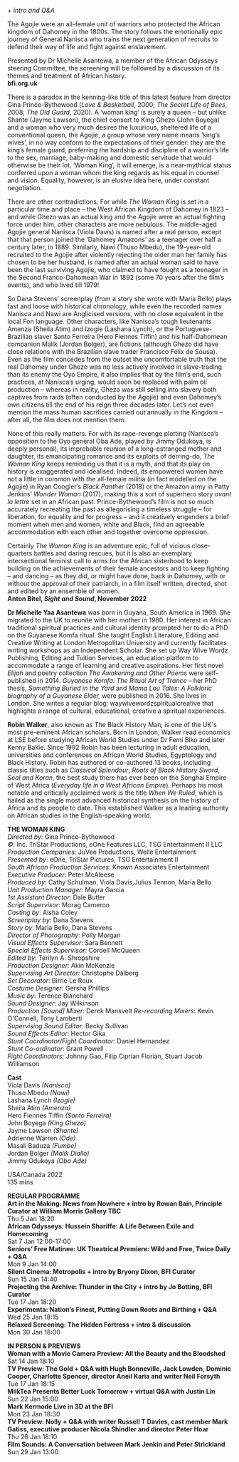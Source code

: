 

_+ intro and Q&A_

The Agojie were an all-female unit of warriors who protected the African kingdom of Dahomey in the 1800s. The story follows the emotionally epic journey of General Nanisca who trains the next generation of recruits to defend their way of life and fight against enslavement.

Presented by Dr Michelle Asantewa, a member of the African Odysseys steering Committee, the screening will be followed by a discussion of its themes and treatment of African history.  
**bfi.org.uk**

There is a paradox in the kenning-like title of this latest feature from director Gina Prince-Bythewood (_Love & Basketball_, 2000; _The Secret Life of Bees_, 2008; _The Old Guard_, 2020). A ‘woman king’ is surely a queen – but unlike Shante (Jayme Lawson), the chief consort to King Ghezo (John Boyega) and a woman who very much desires the luxurious, sheltered life of a conventional queen, the Agojie, a group whose very name means ‘king’s wives’, in no way conform to the expectations of their gender: they are the king’s female guard, preferring the hardship and discipline of a warrior’s life to the sex, marriage, baby-making and domestic servitude that would otherwise be their lot. ‘Woman King’, it will emerge, is a near-mythical status conferred upon a woman whom the king regards as his equal in counsel and vision. Equality, however, is an elusive idea here, under constant negotiation.

There are other contradictions. For while _The Woman King_ is set in a particular time and place – the West African Kingdom of Dahomey in 1823 – and while Ghezo was an actual king and the Agojie were an actual fighting force under him, other characters are more nebulous. The middle-aged Agojie general Nanisca (Viola Davis) is named after a real person, except that that person joined the ‘Dahomey Amazons’ as a teenager over half a century later, in 1889. Similarly, Nawi (Thuso Mbedu), the 19-year-old recruited to the Agojie after violently rejecting the older man her family has chosen to be her husband, is named after an actual woman said to have been the last surviving Agojie, who claimed to have fought as a teenager in the Second Franco-Dahomean War in 1892 (some 70 years after the film’s events), and who lived till 1979!

So Dana Stevens’ screenplay (from a story she wrote with Maria Bello) plays fast and loose with historical chronology, while even the recorded names Nanisca and Nawi are Anglicised versions, with no close equivalent in the local Fon language. Other characters, like Nanisca’s tough lieutenants Amenza (Sheila Atim) and Izogie (Lashana Lynch), or the Portuguese-Brazilian slaver Santo Ferreira (Hero Fiennes Tiffin) and his half-Dahomean companion Malik (Jordan Bolger), are fictions (although Ghezo did have close relations with the Brazilian slave trader Francisco Félix de Sousa). Even as the film concedes from the outset the uncomfortable truth that the real Dahomey under Ghezo was no less actively involved in slave-trading than its enemy the Oyo Empire, it also implies that by the film’s end, such practices, at Nanisca’s urging, would soon be replaced with palm oil production – whereas in reality, Ghezo was still selling into slavery both captives from raids (often conducted by the Agojie) and even Dahomey’s own citizens till the end of his reign three decades later. Let’s not even mention the mass human sacrifices carried out annually in the Kingdom – after all, the film does not mention them.

None of this really matters. For with its rape-revenge plotting (Nanisca’s opposition to the Oyo general Oba Ade, played by Jimmy Odukoya, is deeply personal), its improbable reunion of a long-estranged mother and daughter, its emancipating romance and its exploits of derring-do, _The Woman King_ keeps reminding us that it is a myth, and that its play on history is exaggerated and idealised. Indeed, its empowered women have not a little in common with the all-female militia (in fact modelled on the Agojie) in Ryan Coogler’s _Black_ _Panther_ (2018) or the Amazon army in Patty Jenkins’ _Wonder Woman_ (2017), making this a sort of superhero story _avant la lettre_ set in an African past. Prince-Bythewood’s film is not so much accurately recreating the past as allegorising a timeless struggle – for liberation, for equality and for progress – and it creatively engenders a brief moment when men and women, white and Black, find an agreeable accommodation with each other and together overcome oppression.

Certainly _The Woman King_ is an adventure epic, full of vicious close-quarters battles and daring rescues, but it is also an exemplary intersectional feminist call to arms for the African sisterhood to keep building on the achievements of their female ancestors and to keep fighting – and dancing – as they did, or might have done, back in Dahomey, with or without the approval of their patriarch, in a film itself written, directed, shot and edited by an ensemble of women.  
**Anton Bitel, _Sight and Sound_, November 2022**  

**Dr Michelle Yaa Asantewa** was born in Guyana, South America in 1969. She migrated to the UK to reunite with her mother in 1980. Her interest in African traditional spiritual practices and cultural identity prompted her to do a PhD on the Guyanese Komfa ritual. She taught English Literature, Editing and Creative Writing at London Metropolitan University and currently facilitates writing workshops as an Independent Scholar. She set up Way Wive Wordz Publishing, Editing and Tuition Services, an education platform to accommodate a range of learning and creative aspirations. Her first novel _Elijah_ and poetry collection _The Awakening and Other Poems_ were self-published in 2014. _Guyanese Komfa: The Ritual Art of Trance –_ her PhD thesis, _Something Buried in the Yard_ and _Mama Lou Tales: A Folkloric biography of a Guyanese Elder,_ were published in 2016. She lives in London. She writes a regular blog: waywivewordzspiritualcreative that highlights a range of cultural, educational, creative a spiritual experiences.

**Robin Walker**, also known as The Black History Man, is one of the UK's most pre-eminent African scholars. Born in London, Walker read economics at LSE before studying African World Studies under Dr Femi Biko and later Kenny Bakie. Since 1992 Robin has been lecturing in adult education, universities and conferences on African World Studies, Egyptology and Black History. Robin has authored or co-authored 13 books, including classic titles such as _Classical Splendour_, _Roots of Black History Sword_, _Seal and Koran_, the best study there has ever been on the Songhai Empire of West Africa (_Everyday life in a West African Empire_). Perhaps his most notable and critically acclaimed work is the title _When We Ruled_, which is hailed as the single most advanced historical synthesis on the history of Africa and its people to date. This established Walker as a leading authority on African studies in the English-speaking world.

**THE WOMAN KING**  
_Directed by_: Gina Prince-Bythewood  
_©_: Inc. TriStar Productions, eOne Features LLC, TSG Entertainment II LLC  
_Production Companies_: JuVee Productions, Welle Entertainment  
_Presented by_: eOne, TriStar Pictures, TSG Entertainment II  
_South African Production Services_: Known Associates Entertainment  
_Executive Producer_: Peter McAleese  
_Produced by_: Cathy Schulman, Viola Davis,Julius Tennon, Maria Bello  
_Unit Production Manager_: Mayra Garcia  
_1st Assistant Director_: Dale Butler  
_Script Supervisor_: Morag Cameron  
_Casting by_: Aisha Coley  
_Screenplay by_: Dana Stevens  
_Story by_: Maria Bello, Dana Stevens  
_Director of Photography_: Polly Morgan  
_Visual Effects Supervisor_: Sara Bennett  
_Special Effects Supervisor_: Cordell McQueen  
_Edited by_: Terilyn A. Shropshire  
_Production Designer_: Akin McKenzie  
_Supervising Art Director_: Christophe Dalberg  
_Set Decorator_: Birrie Le Roux  
_Costume Designer_: Gersha Phillips  
_Music by_: Terence Blanchard  
_Sound Designer_: Jay Wilkinson  
_Production [Sound] Mixer_: Derek Mansvelt
_Re-recording Mixers_: Kevin O'Connell, Tony Lamberti  
_Supervising Sound Editor_: Becky Sullivan  
_Sound Effects Editor_: Hector Gika  
_Stunt Coordinator/Fight Coordinator_: Daniel Hernandez  
_Stunt Co-ordinator_: Grant Powell  
_Fight Coordinators_: Johnny Gao, Filip Ciprian Florian, Stuart Jacob Williamson  

**Cast**  
Viola Davis _(Nanisca)_  
Thuso Mbedu _(Nawi)_  
Lashana Lynch _(Izogie)_  
Sheila Atim _(Amenza)_  
Hero Fiennes Tiffin _(Santo Ferreira)_  
John Boyega _(King Ghezo)_  
Jayme Lawson _(Shante)_  
Adrienne Warren _(Ode)_  
Masali Baduza _(Fumbe)_  
Jordan Bolger _(Malik Diallo)_  
Jimmy Odukoya _(Oba Ade)_  

USA/Canada 2022  
135 mins  

**REGULAR PROGRAMME**  
**Art in the Making: News from Nowhere + intro by Rowan Bain, Principle Curator at William Morris Gallery TBC**  
Thu 5 Jan 18:20  
**African Odysseys: Hussein Shariffe: A Life Between Exile and Homecoming**  
Sat 7 Jan 12:00-17:00  
**Seniors’ Free Matinee: UK Theatrical Premiere: Wild and Free, Twice Daily + Q&A**  
Mon 9 Jan 14:00  
**Silent Cinema: Metropolis + intro by Bryony Dixon, BFI Curator**  
Sun 15 Jan 14:40  
**Projecting the Archive: Thunder in the City + intro by Jo Botting, BFI Curator**  
Tue 17 Jan 18:20  
**Experimenta: Nation’s Finest, Putting Down Roots and Birthing + Q&A**  
Wed 25 Jan 18:15  
**Relaxed Screening: The Hidden Fortress + intro & discussion**  
Mon 30 Jan 18:00  

**IN PERSON & PREVIEWS**  
**Woman with a Movie Camera Preview: All the Beauty and the Bloodshed**  
Sat 14 Jan 18:10  
**TV Preview: The Gold + Q&A with Hugh Bonneville, Jack Lowden, Dominic Cooper, Charlotte Spencer, director Aneil Karia and writer Neil Forsyth**  
Tue 17 Jan 18:15  
**MilkTea Presents Better Luck Tomorrow + virtual Q&A with Justin Lin**  
Sun 22 Jan 15:00  
**Mark Kermode Live in 3D at the BFI**  
Mon 23 Jan 18:30  
**TV Preview: Nolly + Q&A with writer Russell T Davies, cast member Mark Gatiss, executive producer Nicola Shindler and director Peter Hoar**  
Thu 26 Jan 18:10  
**Film Sounds: A Conversation between Mark Jenkin and Peter Strickland**  
Sun 29 Jan 13:00  
<!--stackedit_data:
eyJoaXN0b3J5IjpbMjA4NjQ0NTYwOV19
-->